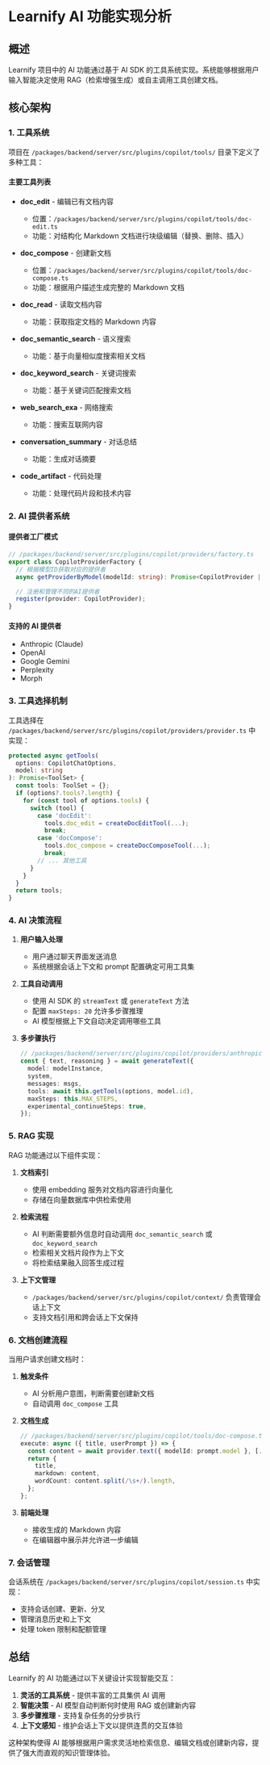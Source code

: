 # Learnify AI 功能实现分析

## 概述

Learnify 项目中的 AI 功能通过基于 AI SDK 的工具系统实现。系统能够根据用户输入智能决定使用 RAG（检索增强生成）或自主调用工具创建文档。

## 核心架构

### 1. 工具系统

项目在 `/packages/backend/server/src/plugins/copilot/tools/` 目录下定义了多种工具：

#### 主要工具列表

- **doc_edit** - 编辑已有文档内容
  - 位置：`/packages/backend/server/src/plugins/copilot/tools/doc-edit.ts`
  - 功能：对结构化 Markdown 文档进行块级编辑（替换、删除、插入）
- **doc_compose** - 创建新文档
  - 位置：`/packages/backend/server/src/plugins/copilot/tools/doc-compose.ts`
  - 功能：根据用户描述生成完整的 Markdown 文档

- **doc_read** - 读取文档内容
  - 功能：获取指定文档的 Markdown 内容

- **doc_semantic_search** - 语义搜索
  - 功能：基于向量相似度搜索相关文档

- **doc_keyword_search** - 关键词搜索
  - 功能：基于关键词匹配搜索文档

- **web_search_exa** - 网络搜索
  - 功能：搜索互联网内容

- **conversation_summary** - 对话总结
  - 功能：生成对话摘要

- **code_artifact** - 代码处理
  - 功能：处理代码片段和技术内容

### 2. AI 提供者系统

#### 提供者工厂模式

```typescript
// /packages/backend/server/src/plugins/copilot/providers/factory.ts
export class CopilotProviderFactory {
  // 根据模型ID获取对应的提供者
  async getProviderByModel(modelId: string): Promise<CopilotProvider | null>;

  // 注册和管理不同的AI提供者
  register(provider: CopilotProvider);
}
```

#### 支持的 AI 提供者

- Anthropic (Claude)
- OpenAI
- Google Gemini
- Perplexity
- Morph

### 3. 工具选择机制

工具选择在 `/packages/backend/server/src/plugins/copilot/providers/provider.ts` 中实现：

```typescript
protected async getTools(
  options: CopilotChatOptions,
  model: string
): Promise<ToolSet> {
  const tools: ToolSet = {};
  if (options?.tools?.length) {
    for (const tool of options.tools) {
      switch (tool) {
        case 'docEdit':
          tools.doc_edit = createDocEditTool(...);
          break;
        case 'docCompose':
          tools.doc_compose = createDocComposeTool(...);
          break;
        // ... 其他工具
      }
    }
  }
  return tools;
}
```

### 4. AI 决策流程

1. **用户输入处理**
   - 用户通过聊天界面发送消息
   - 系统根据会话上下文和 prompt 配置确定可用工具集

2. **工具自动调用**
   - 使用 AI SDK 的 `streamText` 或 `generateText` 方法
   - 配置 `maxSteps: 20` 允许多步骤推理
   - AI 模型根据上下文自动决定调用哪些工具

3. **多步骤执行**
   ```typescript
   // /packages/backend/server/src/plugins/copilot/providers/anthropic/anthropic.ts
   const { text, reasoning } = await generateText({
     model: modelInstance,
     system,
     messages: msgs,
     tools: await this.getTools(options, model.id),
     maxSteps: this.MAX_STEPS,
     experimental_continueSteps: true,
   });
   ```

### 5. RAG 实现

RAG 功能通过以下组件实现：

1. **文档索引**
   - 使用 embedding 服务对文档内容进行向量化
   - 存储在向量数据库中供检索使用

2. **检索流程**
   - AI 判断需要额外信息时自动调用 `doc_semantic_search` 或 `doc_keyword_search`
   - 检索相关文档片段作为上下文
   - 将检索结果融入回答生成过程

3. **上下文管理**
   - `/packages/backend/server/src/plugins/copilot/context/` 负责管理会话上下文
   - 支持文档引用和跨会话上下文保持

### 6. 文档创建流程

当用户请求创建文档时：

1. **触发条件**
   - AI 分析用户意图，判断需要创建新文档
   - 自动调用 `doc_compose` 工具

2. **文档生成**

   ```typescript
   // /packages/backend/server/src/plugins/copilot/tools/doc-compose.ts
   execute: async ({ title, userPrompt }) => {
     const content = await provider.text({ modelId: prompt.model }, [...prompt.finish({}), { role: 'user', content: userPrompt }]);
     return {
       title,
       markdown: content,
       wordCount: content.split(/\s+/).length,
     };
   };
   ```

3. **前端处理**
   - 接收生成的 Markdown 内容
   - 在编辑器中展示并允许进一步编辑

### 7. 会话管理

会话系统在 `/packages/backend/server/src/plugins/copilot/session.ts` 中实现：

- 支持会话创建、更新、分叉
- 管理消息历史和上下文
- 处理 token 限制和配额管理

## 总结

Learnify 的 AI 功能通过以下关键设计实现智能交互：

1. **灵活的工具系统** - 提供丰富的工具集供 AI 调用
2. **智能决策** - AI 模型自动判断何时使用 RAG 或创建新内容
3. **多步骤推理** - 支持复杂任务的分步执行
4. **上下文感知** - 维护会话上下文以提供连贯的交互体验

这种架构使得 AI 能够根据用户需求灵活地检索信息、编辑文档或创建新内容，提供了强大而直观的知识管理体验。
